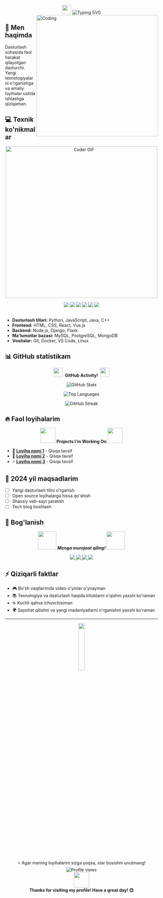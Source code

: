 
<div align="center">
  <img src="https://media.giphy.com/media/hvRJCLFzcasrR4ia7z/giphy.gif" width="30px"/>
  <img src="https://readme-typing-svg.herokuapp.com?font=Fira+Code&pause=1000&color=36BCF7&width=435&lines=Full-Stack+Developer;Open+Source+Enthusiast;Always+Learning+New+Things" alt="Typing SVG" />
</div>

<img align="right" alt="Coding" width="400" src="https://media.giphy.com/media/qgQUggAC3Pfv687qPC/giphy.gif">

## 🚀 Men haqimda
Dasturlash sohasida faol harakat qilayotgan dasturchi. Yangi texnologiyalarni o'rganishga va amaliy loyihalar ustida ishlashga qiziqaman.

## 💻 Texnik ko'nikmalar

<p align="center">
  <img src="https://media.giphy.com/media/SWoSkN6DxTszqIKEqv/giphy.gif" alt="Coder GIF" width="500">
</p>

<div align="center">
  <img src="https://img.shields.io/badge/-Python-3776AB?style=flat-square&logo=Python&logoColor=white"/>
  <img src="https://img.shields.io/badge/-JavaScript-F7DF1E?style=flat-square&logo=javascript&logoColor=black"/>
  <img src="https://img.shields.io/badge/-React-61DAFB?style=flat-square&logo=react&logoColor=black"/>
  <img src="https://img.shields.io/badge/-Node.js-339933?style=flat-square&logo=Node.js&logoColor=white"/>
  <img src="https://img.shields.io/badge/-Django-092E20?style=flat-square&logo=django&logoColor=white"/>
  <img src="https://img.shields.io/badge/-Git-F05032?style=flat-square&logo=git&logoColor=white"/>
</div>

<br/>

- **Dasturlash tillari:** Python, JavaScript, Java, C++
- **Frontend:** HTML, CSS, React, Vue.js
- **Backend:** Node.js, Django, Flask
- **Ma'lumotlar bazasi:** MySQL, PostgreSQL, MongoDB
- **Vositalar:** Git, Docker, VS Code, Linux

## 📊 GitHub statistikam

<div align="center">
  <img src="https://media.giphy.com/media/iY8CRBdQXODJSCERIr/giphy.gif" width="30px">&nbsp;
  <strong>GitHub Activity!</strong>&nbsp;
  <img src="https://media.giphy.com/media/iY8CRBdQXODJSCERIr/giphy.gif" width="30px">
</div>

<p align="center">
  <img src="https://github-readme-stats.vercel.app/api?username=YOUR_USERNAME&show_icons=true&theme=radical" alt="GitHub Stats"/>
</p>

<p align="center">
  <img src="https://github-readme-stats.vercel.app/api/top-langs/?username=YOUR_USERNAME&layout=compact&theme=radical" alt="Top Languages"/>
</p>

<p align="center">
  <img src="https://github-readme-streak-stats.herokuapp.com/?user=YOUR_USERNAME&theme=radical" alt="GitHub Streak"/>
</p>

## 🔥 Faol loyihalarim

<div align="center">
  <img src="https://media.giphy.com/media/WUlplcMpOCEmTGBtBW/giphy.gif" width="50"> 
  <strong>Projects I'm Working On</strong>
  <img src="https://media.giphy.com/media/WUlplcMpOCEmTGBtBW/giphy.gif" width="50">
</div>

- 🌟 **[Loyiha nomi 1](link)** - Qisqa tavsif
- 🎯 **[Loyiha nomi 2](link)** - Qisqa tavsif
- ⚡ **[Loyiha nomi 3](link)** - Qisqa tavsif

## 🎯 2024 yil maqsadlarim
- [ ] Yangi dasturlash tilini o'rganish
- [ ] Open source loyihalarga hissa qo'shish
- [ ] Shaxsiy veb-sayt yaratish
- [ ] Tech blog boshlash

## 🤝 Bog'lanish

<div align="center">
  <img src="https://media.giphy.com/media/LnQjpWaON8nhr21vNW/giphy.gif" width="60"> 
  <em><b>Menga murojaat qiling!</b></em> 
  <img src="https://media.giphy.com/media/LnQjpWaON8nhr21vNW/giphy.gif" width="60">
</div>

<p align="center">
  <a href="mailto:sizning@email.com">
    <img src="https://img.shields.io/badge/-Email-D14836?style=for-the-badge&logo=Gmail&logoColor=white"/>
  </a>
  <a href="https://linkedin.com/in/profilingiz">
    <img src="https://img.shields.io/badge/-LinkedIn-0077B5?style=for-the-badge&logo=LinkedIn&logoColor=white"/>
  </a>
  <a href="https://twitter.com/sizning_twitter">
    <img src="https://img.shields.io/badge/-Twitter-1DA1F2?style=for-the-badge&logo=Twitter&logoColor=white"/>
  </a>
  <a href="https://instagram.com/sizning_instagram">
    <img src="https://img.shields.io/badge/-Instagram-E4405F?style=for-the-badge&logo=Instagram&logoColor=white"/>
  </a>
</p>

## ⚡ Qiziqarli faktlar
- 🎮 Bo'sh vaqtlarimda video o'yinlar o'ynayman
- 📚 Texnologiya va dasturlash haqida kitoblarni o'qishni yaxshi ko'raman
- ☕ Kuchli qahva ichuvchisiman
- 🌍 Sayohat qilishni va yangi madaniyatlarni o'rganishni yaxshi ko'raman

---

<div align="center">
  <img src="https://media.giphy.com/media/jpVnC65DmYeyRL4LHS/giphy.gif" width="20%" style="width:20%">
</div>

<div align="center">
  ⭐️ Agar mening loyihalarim sizga yoqsa, star bosishni unutmang!
  <br/>
  <img src="https://komarev.com/ghpvc/?username=YOUR_USERNAME&label=Profile%20views&color=0e75b6&style=flat" alt="Profile views" />
</div>

<div align="center">
  <img src="https://media.giphy.com/media/26tn33aiTi1jkl6H6/giphy.gif" width="50">
  <br/>
  <strong>Thanks for visiting my profile! Have a great day! 😊</strong>
</div>

